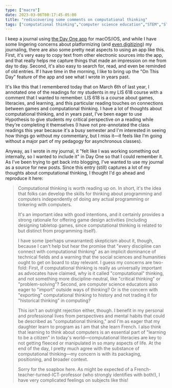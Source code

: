 ```yaml
---
type: ["macro"]
date: 2023-03-06T08:17:45-05:00
title: "rediscovering some comments on computational thinking"
tags: ["computational thinking","computer science education","STEM","STEM education","journaling","Day One","platforms","digital","analog vs. digital","Hypothesis","games","literacies","LIS 618","social annotation","asynchronous teaching"]
---
```

I keep a journal using [the Day One app](https://dayoneapp.com/) for macOS/iOS, and while I have some lingering concerns about platformizing (and [even digitizing](https://spencergreenhalgh.com/relationships/digital-journaling-of-analog-letters/)) my journaling, there are also some pretty neat aspects to using an app like this. First, it's very easy to copy text from other electronic sources into the app, and that really helps me capture things that made an impression on me from day to day. Second, it's also easy to search for, read, and even be reminded of old entries. If I have time in the morning, I like to bring up the "On This Day" feature of the app and see what I wrote in years past.

It's like this that I remembered today that on March 6th of last year, I annotated one of the readings for my students in my LIS 618 course with a comment that I wanted to remember. LIS 618 is a course about games, literacies, and learning, and this particular reading touches on connections between games and computational thinking. I have a lot of thoughts about computational thinking, and in years past, I've been eager to use Hypothesis to give students my critical perspective on a reading while they're completing it themselves (I have not pre-annotated the class readings this year because it's a busy semester and I'm interested in seeing how things go without my commentary, but I miss it—it feels like I'm going without a major part of my pedagogy for asynchronous classes). 

Anyway, as I wrote in my journal, it "felt like I was working something out internally, so I wanted to include it" in Day One so that I could remember it. As I've been trying to get back into blogging, I've wanted to use my journal as a source for new posts. Since this entry (still) captures a lot of my thoughts about computational thinking, I thought I'd go ahead and reproduce it here:

> Computational thinking is worth reading up on. In short, it's the idea that folks can develop the skills for thinking about programming and computers independently of doing any actual programming or tinkering with computers.
> 
> It's an important idea with good intentions, and it certainly provides a strong rationale for offering game design activities (including designing tabletop games, since computational thinking is related to but distinct from programming itself).
> 
> I have some (perhaps unwarranted) skepticism about it, though, because I can't help but hear the promise that "every discipline can connect with computational thinking" as an implicit dominance of technical fields and a warning that the social sciences and humanities ought to get on board to stay relevant. I guess my concerns are two-fold: First, if computational thinking is really as universally important as advocates have claimed, why is it called "computational" thinking, and not something more discipline-neutral, like "critical thinking" or "problem-solving"? Second, are computer science educators also eager to "import" outside ways of thinking? Or is the concern with "exporting" computational thinking to history and not trading it for "historical thinking" in computing?
> 
> This isn't an outright rejection either, though. I benefit in my personal and professional lives from perspectives and mental habits that could be described as "computational thinking," and I'm as eager that my daughter learn to program as I am that she learn French. I also think that learning to think about computers is an essential part of "learning to be a citizen" in today's world—computational literacies are key to not getting fleeced or manipulated in so many aspects of life. At the end of the day, I pretty much agree with the substance of computational thinking—my concern is with its packaging, positioning, and broader context.
> 
> Sorry for the soapbox here. As might be expected of a French-teacher-turned-ICT-professor (who strongly identifies with both!), I have very complicated feelings on subjects like this!
